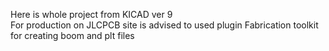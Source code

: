 Here is whole project from KICAD ver 9  
For production on JLCPCB site is advised to used plugin Fabrication toolkit for creating boom and plt files
